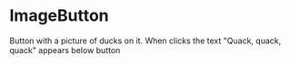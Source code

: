 # ImageButton
Button with a picture of ducks on it. When clicks the text "Quack, quack, quack" appears below button
